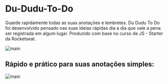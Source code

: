 # Du-Dudu-To-Do

Guarde rapidamente todas as suas anotações e lembretes. Du Dudu To Do foi desenvolvido pensado nas suas ideias rápidas dia a dia que vale a pena ser registrada em algum lugar. Produzido com base no curso de JS - Starter da Rocketseat. 

![main](https://user-images.githubusercontent.com/54003876/89902817-4e77d700-dbbd-11ea-8410-066aa8871ccb.png)

## Rápido e prático para suas anotações simples:

![main](https://user-images.githubusercontent.com/54003876/89903059-939c0900-dbbd-11ea-8d42-26fa36476f93.gif)
